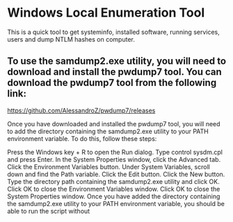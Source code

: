 # Windows Local Enumeration Tool
This is a quick tool to get systeminfo, installed software, running services, users and dump NTLM hashes on computer. 



## To use the samdump2.exe utility, you will need to download and install the pwdump7 tool. You can download the pwdump7 tool from the following link:

https://github.com/AlessandroZ/pwdump7/releases

Once you have downloaded and installed the pwdump7 tool, you will need to add the directory containing the samdump2.exe utility to your PATH environment variable. To do this, follow these steps:

Press the Windows key + R to open the Run dialog.
Type control sysdm.cpl and press Enter.
In the System Properties window, click the Advanced tab.
Click the Environment Variables button.
Under System Variables, scroll down and find the Path variable.
Click the Edit button.
Click the New button.
Type the directory path containing the samdump2.exe utility and click OK.
Click OK to close the Environment Variables window.
Click OK to close the System Properties window.
Once you have added the directory containing the samdump2.exe utility to your PATH environment variable, you should be able to run the script without



